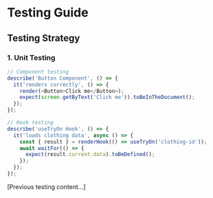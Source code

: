 # Testing Guide

## Testing Strategy

### 1. Unit Testing
```typescript
// Component testing
describe('Button Component', () => {
  it('renders correctly', () => {
    render(<Button>Click me</Button>);
    expect(screen.getByText('Click me')).toBeInTheDocument();
  });
});

// Hook testing
describe('useTryOn Hook', () => {
  it('loads clothing data', async () => {
    const { result } = renderHook(() => useTryOn('clothing-id'));
    await waitFor(() => {
      expect(result.current.data).toBeDefined();
    });
  });
});
```

[Previous testing content...]
